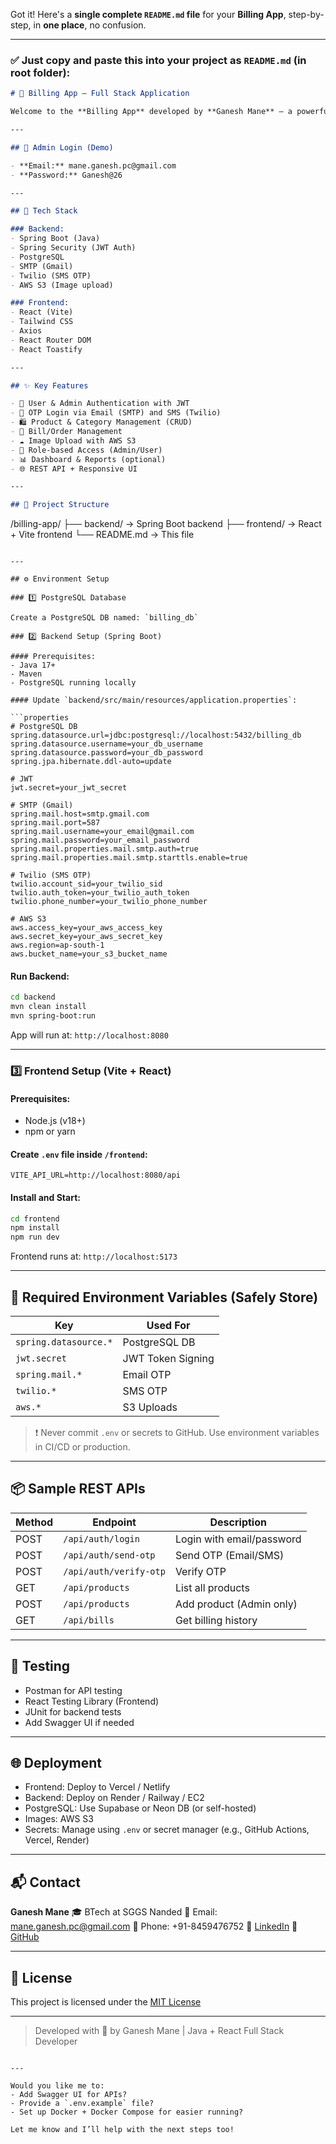 Got it! Here's a **single complete `README.md` file** for your **Billing App**, step-by-step, in **one place**, no confusion.

---

### ✅ Just copy and paste this into your project as `README.md` (in root folder):

```markdown
# 🧾 Billing App — Full Stack Application

Welcome to the **Billing App** developed by **Ganesh Mane** — a powerful full-stack web application for managing bills, products, categories, image uploads, and OTP-based authentication using **Spring Boot** and **React + Vite**.

---

## 🔑 Admin Login (Demo)

- **Email:** mane.ganesh.pc@gmail.com  
- **Password:** Ganesh@26

---

## 🧠 Tech Stack

### Backend:
- Spring Boot (Java)
- Spring Security (JWT Auth)
- PostgreSQL
- SMTP (Gmail)
- Twilio (SMS OTP)
- AWS S3 (Image upload)

### Frontend:
- React (Vite)
- Tailwind CSS
- Axios
- React Router DOM
- React Toastify

---

## ✨ Key Features

- 🔐 User & Admin Authentication with JWT
- 📩 OTP Login via Email (SMTP) and SMS (Twilio)
- 🛍️ Product & Category Management (CRUD)
- 🧾 Bill/Order Management
- ☁️ Image Upload with AWS S3
- 🎯 Role-based Access (Admin/User)
- 📊 Dashboard & Reports (optional)
- 🌐 REST API + Responsive UI

---

## 🚀 Project Structure

```

/billing-app/
├── backend/        → Spring Boot backend
├── frontend/       → React + Vite frontend
└── README.md       → This file

````

---

## ⚙️ Environment Setup

### 1️⃣ PostgreSQL Database

Create a PostgreSQL DB named: `billing_db`

### 2️⃣ Backend Setup (Spring Boot)

#### Prerequisites:
- Java 17+
- Maven
- PostgreSQL running locally

#### Update `backend/src/main/resources/application.properties`:

```properties
# PostgreSQL DB
spring.datasource.url=jdbc:postgresql://localhost:5432/billing_db
spring.datasource.username=your_db_username
spring.datasource.password=your_db_password
spring.jpa.hibernate.ddl-auto=update

# JWT
jwt.secret=your_jwt_secret

# SMTP (Gmail)
spring.mail.host=smtp.gmail.com
spring.mail.port=587
spring.mail.username=your_email@gmail.com
spring.mail.password=your_email_password
spring.mail.properties.mail.smtp.auth=true
spring.mail.properties.mail.smtp.starttls.enable=true

# Twilio (SMS OTP)
twilio.account_sid=your_twilio_sid
twilio.auth_token=your_twilio_auth_token
twilio.phone_number=your_twilio_phone_number

# AWS S3
aws.access_key=your_aws_access_key
aws.secret_key=your_aws_secret_key
aws.region=ap-south-1
aws.bucket_name=your_s3_bucket_name
````

#### Run Backend:

```bash
cd backend
mvn clean install
mvn spring-boot:run
```

App will run at: `http://localhost:8080`

---

### 3️⃣ Frontend Setup (Vite + React)

#### Prerequisites:

* Node.js (v18+)
* npm or yarn

#### Create `.env` file inside `/frontend`:

```env
VITE_API_URL=http://localhost:8080/api
```

#### Install and Start:

```bash
cd frontend
npm install
npm run dev
```

Frontend runs at: `http://localhost:5173`

---

## 🔐 Required Environment Variables (Safely Store)

| Key                   | Used For          |
| --------------------- | ----------------- |
| `spring.datasource.*` | PostgreSQL DB     |
| `jwt.secret`          | JWT Token Signing |
| `spring.mail.*`       | Email OTP         |
| `twilio.*`            | SMS OTP           |
| `aws.*`               | S3 Uploads        |

> ❗ Never commit `.env` or secrets to GitHub. Use environment variables in CI/CD or production.

---

## 📦 Sample REST APIs

| Method | Endpoint               | Description               |
| ------ | ---------------------- | ------------------------- |
| POST   | `/api/auth/login`      | Login with email/password |
| POST   | `/api/auth/send-otp`   | Send OTP (Email/SMS)      |
| POST   | `/api/auth/verify-otp` | Verify OTP                |
| GET    | `/api/products`        | List all products         |
| POST   | `/api/products`        | Add product (Admin only)  |
| GET    | `/api/bills`           | Get billing history       |

---

## 🧪 Testing

* Postman for API testing
* React Testing Library (Frontend)
* JUnit for backend tests
* Add Swagger UI if needed

---

## 🌐 Deployment

* Frontend: Deploy to Vercel / Netlify
* Backend: Deploy on Render / Railway / EC2
* PostgreSQL: Use Supabase or Neon DB (or self-hosted)
* Images: AWS S3
* Secrets: Manage using `.env` or secret manager (e.g., GitHub Actions, Vercel, Render)

---

## 📬 Contact

**Ganesh Mane**
🎓 BTech at SGGS Nanded
📧 Email: [mane.ganesh.pc@gmail.com](mailto:mane.ganesh.pc@gmail.com)
📱 Phone: +91-8459476752
🔗 [LinkedIn](https://linkedin.com/in/ganeshrmane)
🐙 [GitHub](https://github.com/Ganesh-PC018)

---

## 📜 License

This project is licensed under the [MIT License](LICENSE)

---

> Developed with 💙 by Ganesh Mane | Java + React Full Stack Developer

```

---

Would you like me to:
- Add Swagger UI for APIs?
- Provide a `.env.example` file?
- Set up Docker + Docker Compose for easier running?

Let me know and I’ll help with the next steps too!
```

